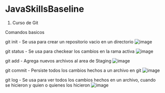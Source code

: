 # JavaSkillsBaseline

1. Curso de Git

Comandos basicos

git init - 
Se usa para crear un repositorio vacio en un directorio
![image](https://user-images.githubusercontent.com/40470742/123145523-4b7f8100-d433-11eb-8019-591e788c2a97.png)

git status - 
Se usa para checkear los cambios en la rama activa
![image](https://user-images.githubusercontent.com/40470742/123145767-8b466880-d433-11eb-9681-d0085de29301.png)

git add - 
Agrega nuevos archivos al area de Staging
![image](https://user-images.githubusercontent.com/40470742/123145849-a2855600-d433-11eb-9897-b92491cab318.png)

git commit - 
Persiste todos los cambios hechos a un archivo en git
![image](https://user-images.githubusercontent.com/40470742/123145930-b92bad00-d433-11eb-8a08-10e4124d77e4.png)

git log - 
Se usa para ver todos los cambios hechos en un archivo, cuando se hicieron y quien o quienes los hicieron
![image](https://user-images.githubusercontent.com/40470742/123146037-d8c2d580-d433-11eb-9c50-e67f0c48bd6b.png)

